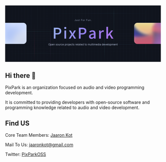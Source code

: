 ![Open Source at PixPark](https://github.com/pixpark/.github/blob/main/images/open-at-pixpark.png)

## Hi there 👋

PixPark is an organization focused on audio and video programming development. 

It is committed to providing developers with open-source software and programming knowledge related to audio and video development.

## Find US
Core Team Members: [Jaaron Kot](https://github.com/jaaronkot)

Mail To Us: [jaaronkot@gmail.com](mailto:jaaronkot@gmail.com)

Twitter: [PixParkOSS](https://x.com/PixParkOSS)

